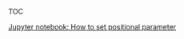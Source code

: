 TOC

[Jupyter notebook: How to set positional parameter](./ipynb--how-to-set-positional-parameter/index.ipynb)